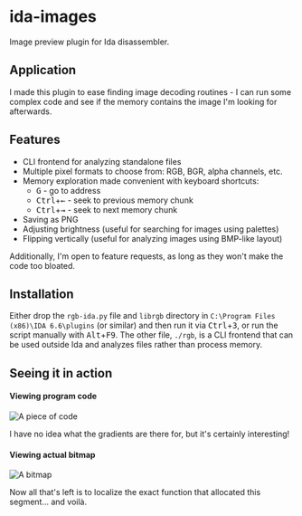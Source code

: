 # ida-images
Image preview plugin for Ida disassembler.

## Application

I made this plugin to ease finding image decoding routines - I can run some
complex code and see if the memory contains the image I'm looking for
afterwards.

## Features

- CLI frontend for analyzing standalone files
- Multiple pixel formats to choose from: RGB, BGR, alpha channels, etc.
- Memory exploration made convenient with keyboard shortcuts:
    - <kbd>G</kbd> - go to address
    - <kbd>Ctrl</kbd>+<kbd>&larr;</kbd> - seek to previous memory chunk
    - <kbd>Ctrl</kbd>+<kbd>&rarr;</kbd> - seek to next memory chunk
- Saving as PNG
- Adjusting brightness (useful for searching for images using palettes)
- Flipping vertically (useful for analyzing images using BMP-like layout)

Additionally, I'm open to feature requests, as long as they won't make the code
too bloated.

## Installation

Either drop the `rgb-ida.py` file and `librgb` directory in `C:\Program Files
(x86)\IDA 6.6\plugins` (or similar) and then run it via
<kbd>Ctrl</kbd>+<kbd>3</kbd>, or run the script manually with
<kbd>Alt</kbd>+<kbd>F9</kbd>. The other file, `./rgb`, is a CLI frontend that
can be used outside Ida and analyzes files rather than process memory.

## Seeing it in action

#### Viewing program code

![A piece of code](https://cloud.githubusercontent.com/assets/1045476/6769003/9be65a98-d088-11e4-8f89-2d6550f1cd37.png)

I have no idea what the gradients are there for, but it's certainly interesting!

#### Viewing actual bitmap

![A bitmap](https://cloud.githubusercontent.com/assets/1045476/6769004/9dbc1812-d088-11e4-8444-4e269dcc3efd.png)

Now all that's left is to localize the exact function that allocated this
segment... and voilà.
